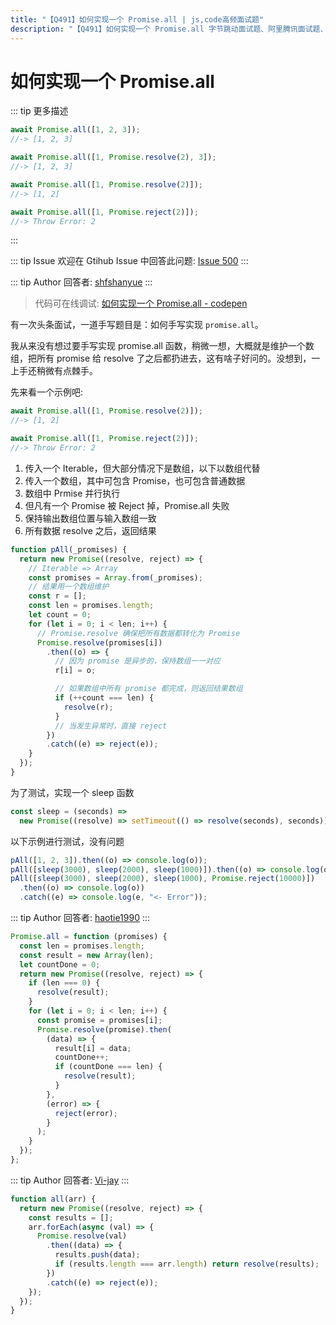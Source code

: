 ```yaml
---
title: "【Q491】如何实现一个 Promise.all | js,code高频面试题"
description: "【Q491】如何实现一个 Promise.all 字节跳动面试题、阿里腾讯面试题、美团小米面试题。"
---
```


# 如何实现一个 Promise.all

::: tip 更多描述

```js
await Promise.all([1, 2, 3]);
//-> [1, 2, 3]

await Promise.all([1, Promise.resolve(2), 3]);
//-> [1, 2, 3]

await Promise.all([1, Promise.resolve(2)]);
//-> [1, 2]

await Promise.all([1, Promise.reject(2)]);
//-> Throw Error: 2
```

:::

::: tip Issue
欢迎在 Gtihub Issue 中回答此问题: [Issue 500](https://github.com/shfshanyue/Daily-Question/issues/500)
:::

::: tip Author
回答者: [shfshanyue](https://github.com/shfshanyue)
:::

> 代码可在线调试: [如何实现一个 Promise.all - codepen](https://codepen.io/shanyue/pen/JjWEqBL?editors=0012)

有一次头条面试，一道手写题目是：如何手写实现 `promise.all`。

我从来没有想过要手写实现 promise.all 函数，稍微一想，大概就是维护一个数组，把所有 promise 给 resolve 了之后都扔进去，这有啥子好问的。没想到，一上手还稍微有点棘手。

先来看一个示例吧:

```js
await Promise.all([1, Promise.resolve(2)]);
//-> [1, 2]

await Promise.all([1, Promise.reject(2)]);
//-> Throw Error: 2
```

1. 传入一个 Iterable，但大部分情况下是数组，以下以数组代替
1. 传入一个数组，其中可包含 Promise，也可包含普通数据
1. 数组中 Prmise 并行执行
1. 但凡有一个 Promise 被 Reject 掉，Promise.all 失败
1. 保持输出数组位置与输入数组一致
1. 所有数据 resolve 之后，返回结果

```js
function pAll(_promises) {
  return new Promise((resolve, reject) => {
    // Iterable => Array
    const promises = Array.from(_promises);
    // 结果用一个数组维护
    const r = [];
    const len = promises.length;
    let count = 0;
    for (let i = 0; i < len; i++) {
      // Promise.resolve 确保把所有数据都转化为 Promise
      Promise.resolve(promises[i])
        .then((o) => {
          // 因为 promise 是异步的，保持数组一一对应
          r[i] = o;

          // 如果数组中所有 promise 都完成，则返回结果数组
          if (++count === len) {
            resolve(r);
          }
          // 当发生异常时，直接 reject
        })
        .catch((e) => reject(e));
    }
  });
}
```

为了测试，实现一个 sleep 函数

```js
const sleep = (seconds) =>
  new Promise((resolve) => setTimeout(() => resolve(seconds), seconds));
```

以下示例进行测试，没有问题

```js
pAll([1, 2, 3]).then((o) => console.log(o));
pAll([sleep(3000), sleep(2000), sleep(1000)]).then((o) => console.log(o));
pAll([sleep(3000), sleep(2000), sleep(1000), Promise.reject(10000)])
  .then((o) => console.log(o))
  .catch((e) => console.log(e, "<- Error"));
```

::: tip Author
回答者: [haotie1990](https://github.com/haotie1990)
:::

```js
Promise.all = function (promises) {
  const len = promises.length;
  const result = new Array(len);
  let countDone = 0;
  return new Promise((resolve, reject) => {
    if (len === 0) {
      resolve(result);
    }
    for (let i = 0; i < len; i++) {
      const promise = promises[i];
      Promise.resolve(promise).then(
        (data) => {
          result[i] = data;
          countDone++;
          if (countDone === len) {
            resolve(result);
          }
        },
        (error) => {
          reject(error);
        }
      );
    }
  });
};
```

::: tip Author
回答者: [Vi-jay](https://github.com/Vi-jay)
:::

```ts
function all(arr) {
  return new Promise((resolve, reject) => {
    const results = [];
    arr.forEach(async (val) => {
      Promise.resolve(val)
        .then((data) => {
          results.push(data);
          if (results.length === arr.length) return resolve(results);
        })
        .catch((e) => reject(e));
    });
  });
}
```
